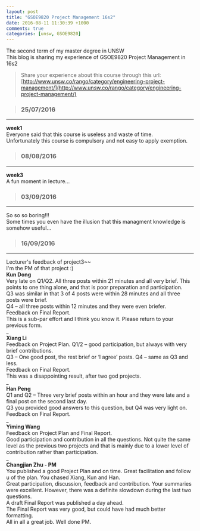```yaml
---
layout: post
title: "GSOE9820 Project Management 16s2"
date: 2016-08-11 11:30:39 +1000
comments: true
categories: [unsw, GSOE9820]
---
```


The second term of my master degree in UNSW         
This blog is sharing my experience of GSOE9820 Project Management in 16s2   

<!--more-->


>Share your experience about this course through this url:     
[http://www.unsw.co/rango/category/engineering-project-management/](http://www.unsw.co/rango/category/engineering-project-management/)     


>### 25/07/2016 ###
----------
**week1**    
Everyone said that this course is useless and waste of time.      
Unfortunately this course is compulsory and not easy to apply exemption.      
<img style="max-height:132px" class="lazy" data-original="/images/blog/160811_9820/compulsory.png">     
 


>### 08/08/2016 ###
----------
**week3**    
A fun moment in lecture...     
<img style="max-height:450px" class="lazy" data-original="/images/blog/160811_9820/fun.JPG">     
 


>### 03/09/2016 ###
----------
So so so boring!!!     
Some times you even have the illusion that this managment knowledge is somehow useful...     
<img style="max-height:400px" class="lazy" data-original="/images/blog/160811_9820/illusion.png">     
 


>### 16/09/2016 ###
----------
Lecturer's feedback of project3~~    
I'm the PM of that project :)    
**Kun Dong**   
Very late on Q1/Q2. All three posts within 21 minutes and all very brief. This points to one thing alone, and that is poor preparation and participation.    
Q3 was similar in that 3 of 4 posts were within 28 minutes and all three posts were brief.    
Q4 – all three posts within 12 minutes and they were even briefer.    
Feedback on Final Report.    
This is a sub-par effort and I think you know it. Please return to your previous form.    
_     
**Xiang Li**   
Feedback on Project Plan. Q1/2 – good participation, but always with very brief contributions.        
Q3 – One good post, the rest brief or ‘I agree’ posts. Q4 – same as Q3 and less.        
Feedback on Final Report.        
This was a disappointing result, after two god projects.     
_        
**Han Peng**        
Q1 and Q2 – Three very brief posts within an hour and they were late and a final post on the second last day.        
Q3 you provided good answers to this question, but Q4 was very light on.        
Feedback on Final Report.        
_     
**Yiming Wang**        
Feedback on Project Plan and Final Report.        
Good participation and contribution in all the questions. Not quite the same level as the previous two projects and that is mainly due to a lower level of contribution rather than participation.        
_     
**Changjian Zhu - PM**                
You published a good Project Plan and on time. Great facilitation and follow u of the plan. You chased Xiang, Kun and Han.     
Great participation, discussion, feedback and contribution. Your summaries were excellent. However, there was a definite slowdown during the last two questions.     
A draft Final Report was published a day ahead.     
The Final Report was very good, but could have had much better formatting.     
All in all a great job. Well done PM.
 


